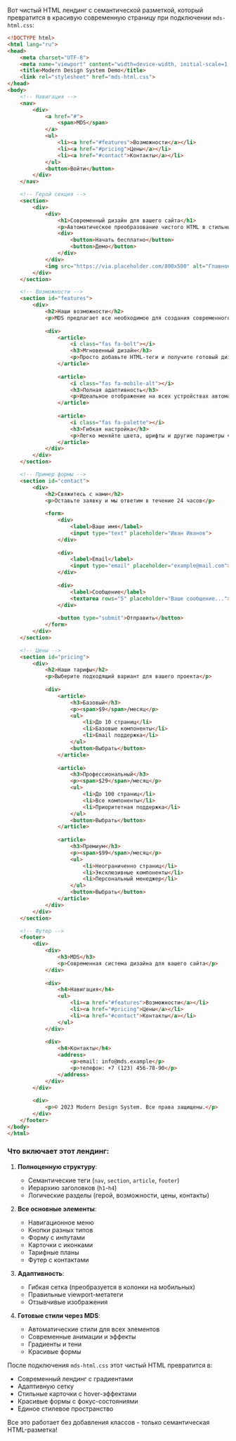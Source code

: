 Вот чистый HTML лендинг с семантической разметкой, который превратится в красивую современную страницу при подключении `mds-html.css`:

```html
<!DOCTYPE html>
<html lang="ru">
<head>
    <meta charset="UTF-8">
    <meta name="viewport" content="width=device-width, initial-scale=1.0">
    <title>Modern Design System Demo</title>
    <link rel="stylesheet" href="mds-html.css">
</head>
<body>
    <!-- Навигация -->
    <nav>
        <div>
            <a href="#">
                <span>MDS</span>
            </a>
            <ul>
                <li><a href="#features">Возможности</a></li>
                <li><a href="#pricing">Цены</a></li>
                <li><a href="#contact">Контакты</a></li>
            </ul>
            <button>Войти</button>
        </div>
    </nav>

    <!-- Герой секция -->
    <section>
        <div>
            <div>
                <h1>Современный дизайн для вашего сайта</h1>
                <p>Автоматическое преобразование чистого HTML в стильный современный интерфейс с помощью MDS</p>
                <div>
                    <button>Начать бесплатно</button>
                    <button>Демо</button>
                </div>
            </div>
            <img src="https://via.placeholder.com/800x500" alt="Главное изображение">
        </div>
    </section>

    <!-- Возможности -->
    <section id="features">
        <div>
            <h2>Наши возможности</h2>
            <p>MDS предлагает все необходимое для создания современного сайта</p>
            
            <div>
                <article>
                    <i class="fas fa-bolt"></i>
                    <h3>Мгновенный дизайн</h3>
                    <p>Просто добавьте HTML-теги и получите готовый дизайн без лишних классов</p>
                </article>
                
                <article>
                    <i class="fas fa-mobile-alt"></i>
                    <h3>Полная адаптивность</h3>
                    <p>Идеальное отображение на всех устройствах автоматически</p>
                </article>
                
                <article>
                    <i class="fas fa-palette"></i>
                    <h3>Гибкая настройка</h3>
                    <p>Легко меняйте цвета, шрифты и другие параметры через CSS-переменные</p>
                </article>
            </div>
        </div>
    </section>

    <!-- Пример формы -->
    <section id="contact">
        <div>
            <h2>Свяжитесь с нами</h2>
            <p>Оставьте заявку и мы ответим в течение 24 часов</p>
            
            <form>
                <div>
                    <label>Ваше имя</label>
                    <input type="text" placeholder="Иван Иванов">
                </div>
                
                <div>
                    <label>Email</label>
                    <input type="email" placeholder="example@mail.com">
                </div>
                
                <div>
                    <label>Сообщение</label>
                    <textarea rows="5" placeholder="Ваше сообщение..."></textarea>
                </div>
                
                <button type="submit">Отправить</button>
            </form>
        </div>
    </section>

    <!-- Цены -->
    <section id="pricing">
        <div>
            <h2>Наши тарифы</h2>
            <p>Выберите подходящий вариант для вашего проекта</p>
            
            <div>
                <article>
                    <h3>Базовый</h3>
                    <p><span>$9</span>/месяц</p>
                    <ul>
                        <li>До 10 страниц</li>
                        <li>Базовые компоненты</li>
                        <li>Email поддержка</li>
                    </ul>
                    <button>Выбрать</button>
                </article>
                
                <article>
                    <h3>Профессиональный</h3>
                    <p><span>$29</span>/месяц</p>
                    <ul>
                        <li>До 100 страниц</li>
                        <li>Все компоненты</li>
                        <li>Приоритетная поддержка</li>
                    </ul>
                    <button>Выбрать</button>
                </article>
                
                <article>
                    <h3>Премиум</h3>
                    <p><span>$99</span>/месяц</p>
                    <ul>
                        <li>Неограниченно страниц</li>
                        <li>Эксклюзивные компоненты</li>
                        <li>Персональный менеджер</li>
                    </ul>
                    <button>Выбрать</button>
                </article>
            </div>
        </div>
    </section>

    <!-- Футер -->
    <footer>
        <div>
            <div>
                <h3>MDS</h3>
                <p>Современная система дизайна для вашего сайта</p>
            </div>
            
            <div>
                <h4>Навигация</h4>
                <ul>
                    <li><a href="#features">Возможности</a></li>
                    <li><a href="#pricing">Цены</a></li>
                    <li><a href="#contact">Контакты</a></li>
                </ul>
            </div>
            
            <div>
                <h4>Контакты</h4>
                <address>
                    <p>email: info@mds.example</p>
                    <p>телефон: +7 (123) 456-78-90</p>
                </address>
            </div>
        </div>
        
        <div>
            <p>© 2023 Modern Design System. Все права защищены.</p>
        </div>
    </footer>
</body>
</html>
```

### Что включает этот лендинг:
1. **Полноценную структуру**:
   - Семантические теги (`nav`, `section`, `article`, `footer`)
   - Иерархию заголовков (`h1`-`h4`)
   - Логические разделы (герой, возможности, цены, контакты)

2. **Все основные элементы**:
   - Навигационное меню
   - Кнопки разных типов
   - Форму с инпутами
   - Карточки с иконками
   - Тарифные планы
   - Футер с контактами

3. **Адаптивность**:
   - Гибкая сетка (преобразуется в колонки на мобильных)
   - Правильные viewport-метатеги
   - Отзывчивые изображения

4. **Готовые стили через MDS**:
   - Автоматические стили для всех элементов
   - Современные анимации и эффекты
   - Градиенты и тени
   - Красивые формы

После подключения `mds-html.css` этот чистый HTML превратится в:
- Современный лендинг с градиентами
- Адаптивную сетку
- Стильные карточки с hover-эффектами
- Красивые формы с фокус-состояниями
- Единое стилевое пространство

Все это работает без добавления классов - только семантическая HTML-разметка!
